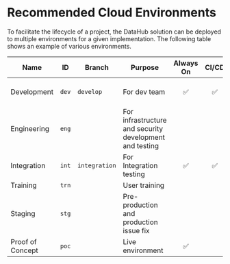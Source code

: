 # Recommended Cloud Environments

To facilitate the lifecycle of a project, the DataHub solution can be deployed to multiple environments for a given implementation. The following table shows an example of various environments.

| Name             |  ID   | Branch        | Purpose                                                 | Always On | CI/CD | Functional Testing | Automated Testing | Performance Testing |                           Url                            |
| ---------------- | :---: | ------------- | ------------------------------------------------------- | :-------: | :---: | :----------------: | :---------------: | :-----------------: | :------------------------------------------------------: |
| Development      | `dev` | `develop`     | For dev team                                            |    ✅     |  ✅   |                    |        ✅         |                     | https://dev.fsdh-dhsf.science.cloud-nuage.canada.ca/home |
| Engineering      | `eng` |               | For infrastructure and security development and testing |           |       |                    |                   |                     |                                                          |
| Integration      | `int` | `integration` | For Integration testing                                 |    ✅     |  ✅   |         ✅         |        ✅         |                     | https://int.fsdh-dhsf.science.cloud-nuage.canada.ca/home |
| Training         | `trn` |               | User training                                           |           |       |                    |                   |                     |                                                          |
| Staging          | `stg` |               | Pre-production and production issue fix                 |           |       |                    |                   |         ✅          |                                                          |
| Proof of Concept | `poc` |               | Live environment                                        |    ✅     |       |                    |                   |                     |      https://federal-science-datahub.canada.ca/home      |
